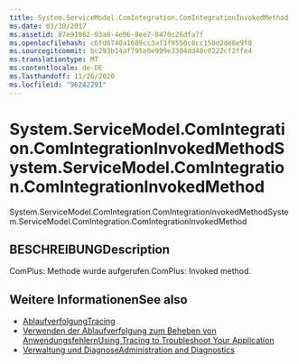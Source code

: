 ```yaml
---
title: System.ServiceModel.ComIntegration.ComIntegrationInvokedMethod
ms.date: 03/30/2017
ms.assetid: 87e91962-93a8-4e06-8ee7-8470c26dfa7f
ms.openlocfilehash: c6fd6740a1689cc3af3f9550c8cc150d2de8e9f0
ms.sourcegitcommit: bc293b14af795e0e999e3304dd40c0222cf2ffe4
ms.translationtype: MT
ms.contentlocale: de-DE
ms.lasthandoff: 11/26/2020
ms.locfileid: "96242291"
---
```

# <a name="systemservicemodelcomintegrationcomintegrationinvokedmethod"></a><span data-ttu-id="df016-102">System.ServiceModel.ComIntegration.ComIntegrationInvokedMethod</span><span class="sxs-lookup"><span data-stu-id="df016-102">System.ServiceModel.ComIntegration.ComIntegrationInvokedMethod</span></span>

<span data-ttu-id="df016-103">System.ServiceModel.ComIntegration.ComIntegrationInvokedMethod</span><span class="sxs-lookup"><span data-stu-id="df016-103">System.ServiceModel.ComIntegration.ComIntegrationInvokedMethod</span></span>  
  
## <a name="description"></a><span data-ttu-id="df016-104">BESCHREIBUNG</span><span class="sxs-lookup"><span data-stu-id="df016-104">Description</span></span>  

 <span data-ttu-id="df016-105">ComPlus: Methode wurde aufgerufen.</span><span class="sxs-lookup"><span data-stu-id="df016-105">ComPlus: Invoked method.</span></span>  
  
## <a name="see-also"></a><span data-ttu-id="df016-106">Weitere Informationen</span><span class="sxs-lookup"><span data-stu-id="df016-106">See also</span></span>

- [<span data-ttu-id="df016-107">Ablaufverfolgung</span><span class="sxs-lookup"><span data-stu-id="df016-107">Tracing</span></span>](index.md)
- [<span data-ttu-id="df016-108">Verwenden der Ablaufverfolgung zum Beheben von Anwendungsfehlern</span><span class="sxs-lookup"><span data-stu-id="df016-108">Using Tracing to Troubleshoot Your Application</span></span>](using-tracing-to-troubleshoot-your-application.md)
- [<span data-ttu-id="df016-109">Verwaltung und Diagnose</span><span class="sxs-lookup"><span data-stu-id="df016-109">Administration and Diagnostics</span></span>](../index.md)
